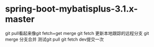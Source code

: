 # spring-boot-mybatisplus-3.1.x-master
git pull看起来像git fetch+get merge
git fetch 更新本地跟踪的远程分支
git merge 分支合并
测试git pull
git fetch
dev提交一次
